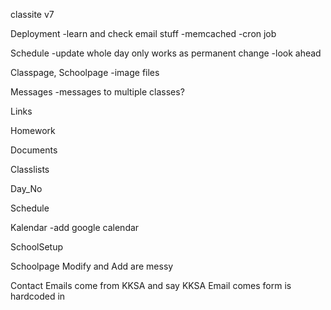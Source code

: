 classite v7

Deployment
    -learn and check email stuff
    -memcached
    -cron job

Schedule 
    -update whole day only works as permanent change
	-look ahead

Classpage, Schoolpage
	-image files

Messages
    -messages to multiple classes?

Links

Homework

    
Documents


Classlists

    
Day_No


Schedule

Kalendar
	-add google calendar

SchoolSetup

    
Schoolpage
    Modify and Add are messy

Contact
    Emails come from KKSA and say KKSA
    Email comes form is hardcoded in



    
